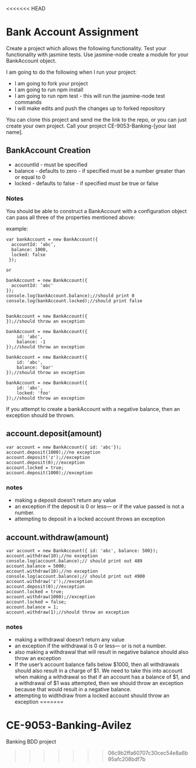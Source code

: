 <<<<<<< HEAD
# Bank Account Assignment

Create a project which allows the following functionality. Test your functionality with jasmine tests. Use jasmine-node create a module for your BankAccount object.

I am going to do the following when I run your project:

* I am going to fork your project
* I am going to run npm install
* I am going to run npm test - this will run the jasmine-node test commands
* I will make edits and push the changes up to forked repository

You can clone this project and send me the link to the repo, or you can just create your own project. Call your project CE-9053-Banking-[your last name].


## BankAccount Creation 

* accountId - must be specified
* balance - defaults to zero - if specified must be a number greater than or equal to 0
* locked - defaults to false - if specified must be true or false

### Notes

You should be able to construct a BankAccount with a configuration object can pass all three of the properties mentioned above:

example:

```
var bankAccount = new BankAccount({
  accountId: ‘abc’,
  balance: 1000,
  locked: false
 });

or 

bankAccount = new BankAccount({
  accountId: ‘abc'
});
console.log(bankAccount.balance);//should print 0 
console.log(bankAccount.locked);//should print false 


bankAccount = new BankAccount({
});//should throw an exception

bankAccount = new BankAccount({
    id: 'abc',
    balance: -1
});//should throw an exception

bankAccount = new BankAccount({
    id: 'abc',
    balance: 'bar' 
});//should throw an exception

bankAccount = new BankAccount({
    id: 'abc',
    locked: 'foo'
});//should throw an exception
```
If you attempt to create a bankAccount with a negative balance, then an exception should be thrown.

## account.deposit(amount)

```
var account = new BankAccount({ id: 'abc'});
account.deposit(1000);//no exception
account.deposit('z');//exception
account.deposit(0);//exception
account.locked = true;
account.deposit(1000);//exception
```
### notes

* making a deposit doesn’t return any value
* an exception if the deposit is 0 or less— or if the value passed is not a number.
* attempting to deposit in a locked account throws an exception

## account.withdraw(amount)
```
var account = new BankAccount({ id: 'abc', balance: 500});
account.withdraw(10);//no exception
console.log(account.balance);// should print out 489
account.balance = 5000;
account.withdraw(10);//no exception
console.log(account.balance);// should print out 4900 
account.withdraw('z');//exception
account.deposit(0);//exception
account.locked = true;
account.withdraw(1000);//exception
account.locked = false;
account.balance = 1;
account.withdraw(1);//should throw an exception
```

### notes

* making a withdrawal doesn’t return any value
* an exception if the withdrawal is 0 or less— or is not a number.
* also making a withdrawal that will result in negative balance should also throw an exception
* If the user’s account balance falls below $1000, then all withdrawals should also result in a charge of $1. We need to take this into account when making a withdrawal so that if an account has a balance of $1, and a withdrawal of $1 was attempted, then we should throw an exception because that would result in a negative balance.
* attempting to widthdraw from a locked account should throw an exception
=======
# CE-9053-Banking-Avilez
Banking BDD project
>>>>>>> 06c9b2ffa60707c30cec54e8a6b95afc208bdf7b
